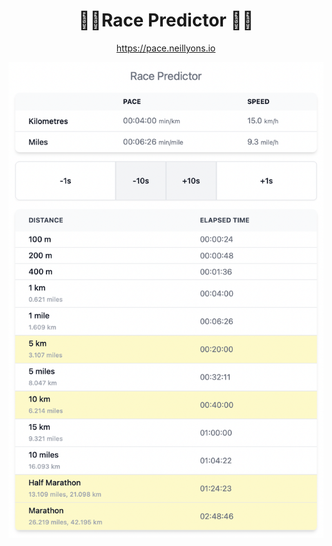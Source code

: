 <div align="center">
  <h1>🏃‍♀️Race Predictor 🏃‍♂️</h1>
  <p><a href="https://pace.neillyons.io">https://pace.neillyons.io</a></p>
  <img src="pace.png" width="600">
</div>
